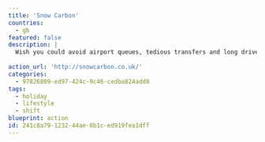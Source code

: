 ```yaml
---
title: 'Snow Carbon'
countries:
  - gb
featured: false
description: |
  Wish you could avoid airport queues, tedious transfers and long drives? Want to travel sustainably and enjoyably by train instead - to fantastic accommodation in the best ski resorts in the Alps? Snowcarbon is an independent guide founded by ski journalist Daniel Elkan to help you do exactly that.
  
action_url: 'http://snowcarbon.co.uk/'
categories:
  - 97826809-ed97-424c-9c46-cedba824add8
tags:
  - holiday
  - lifestyle
  - shift
blueprint: action
id: 241c8a79-1232-44ae-8b1c-ed919fea1dff
---
```

